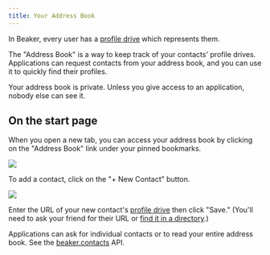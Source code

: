 ```yaml
---
title: Your Address Book
---
```


In Beaker, every user has a [profile drive](your-profile-drive.md) which represents them.

The "Address Book" is a way to keep track of your contacts' profile drives. Applications can request contacts from your address book, and you can use it to quickly find their profiles.

Your address book is private. Unless you give access to an application, nobody else can see it.

## On the start page

When you open a new tab, you can access your address book by clicking on the "Address Book" link under your pinned bookmarks.

<img class="centered" src="/img/start-page-address-book.png" />

To add a contact, click on the "+ New Contact" button.

<img class="centered" src="/img/add-contact-dialog.png" />

Enter the URL of your new contact's [profile drive](your-profile-drive.md) then click "Save." (You'll need to ask your friend for their URL or [find it in a directory](https://userlist.beakerbrowser.com/).)

Applications can ask for individual contacts or to read your entire address book. See the [beaker.contacts](apis/beaker.contacts.md) API.
